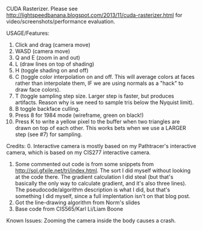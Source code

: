 CUDA Rasterizer. Please see http://lightspeedbanana.blogspot.com/2013/11/cuda-rasterizer.html for video/screenshots/performance evaluation.

USAGE/Features:

1. Click and drag (camera move)
2. WASD (camera move)
3. Q and E (zoom in and out)
4. L (draw lines on top of shading)
5. H (toggle shading on and off)
6. C (toggle color interpolation on and off. This will average colors
at faces rather than interpolate them, IF we are using normals as a "hack"
to draw face colors).
7. T (toggle sampling step size. Larger step is faster, but produces artifacts.
Reason why is we need to sample tris below the Nyquist limit).
8. B toggle backface culling. 
9. Press 8 for 1984 mode (wireframe, green on black!)
10. Press K to write a yellow pixel to the buffer when two triangles are drawn
on top of each other. This works bets when we use a LARGER step (see #7) for
sampling.

Credits: 
0. Interactive camera is mostly based on my Pathtracer's interactive camera,
which is based on my CIS277 interactive camera.
1. Some commented out code is from some snippets from http://sol.gfxile.net/tri/index.html. The sort I did myself without looking at the code there. The gradient calculation I did steal (but that's basically the only way to calculate gradient, and it's also three lines). The pseudocode/algorithm description is what I did, but that's something I did myself, since a full implentation isn't on that blog post.
2. Got the line-drawing algorithm from Norm's slides
3. Base code from CIS565/Karl Li/Liam Boone

Known Issues:
Zooming the camera inside the body causes a crash.
